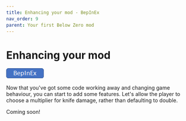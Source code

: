 ```yaml
---
title: Enhancing your mod - BepInEx
nav_order: 9
parent: Your first Below Zero mod
---
```


# Enhancing your mod

![](..\images\bepinex.png) 

Now that you've got some code working away and changing game behaviour, you can start to add some features. Let's allow the player to choose a multiplier for knife damage, rather than defaulting to double.

Coming soon!
